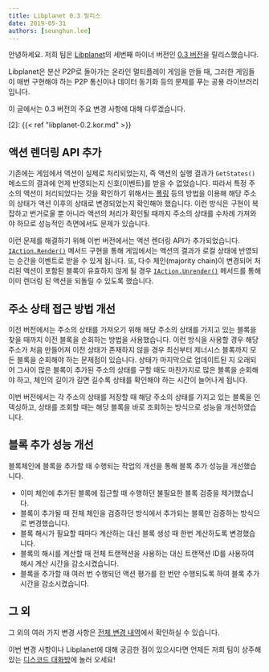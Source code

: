 ```yaml
---
title: Libplanet 0.3 릴리스
date: 2019-05-31
authors: [seunghun.lee]
---
```


안녕하세요. 저희 팀은 [Libplanet]의 세번째 마이너 버전인 [0.3 버전][1]을 릴리스했습니다.

Libplanet은 분산 P2P로 돌아가는 온라인 멀티플레이 게임을 만들 때, 그러한 게임들이 매번 구현해야 하는 P2P 통신이나 데이터 동기화 등의 문제를 푸는 공용 라이브러리입니다.

이 글에서는 0.3 버전의 주요 변경 사항에 대해 다루겠습니다.


[Libplanet]: https://libplanet.io/
[1]: https://github.com/planetarium/libplanet/releases/tag/0.3.0
[2]: {{< ref "libplanet-0.2.kor.md" >}}


액션 렌더링 API 추가
--------------------

기존에는 게임에서 액션이 실제로 처리되었는지, 즉 액션의 실행 결과가 `GetStates()` 메소드의 결과에 언제 반영되는지 신호(이벤트)를 받을 수 없었습니다.
따라서 특정 주소의 액션이 처리되었다는 것을 확인하기 위해서는 [폴링][3] 등의 방법을 이용해 해당 주소의 상태가 액션 이후의 상태로 변경되었는지 확인해야 했습니다.
이런 방식은 구현이 복잡하고 번거로울 뿐 아니라 액션의 처리가 확인될 때까지 주소의 상태를 수차례 가져와야 하므로 성능적인 측면에서도 문제가 있습니다.

이런 문제를 해결하기 위해 이번 버전에서는 액션 렌더링 API가 추가되었습니다. 
[`IAction.Render()`][4] 메서드 구현을 통해 게임에서는 액션의 결과가 로컬 상태에 반영되는 순간을 이벤트로 받을 수 있게 됩니다.
또, 다수 체인(majority chain)이 변경되어 처리된 액션이 포함된 블록이 유효하지 않게 될 경우 [`IAction.Unrender()`][5] 메서드를 통해 이미 렌더링 된 액션을 되돌릴 수 있도록 했습니다.

[3]: https://ko.wikipedia.org/wiki/폴링_(컴퓨터_과학)
[4]: https://docs.libplanet.io/0.3.0/api/Libplanet.Action.IAction.html#Libplanet_Action_IAction_Render_Libplanet_Action_IActionContext_Libplanet_Action_IAccountStateDelta_
[5]: https://docs.libplanet.io/0.3.0/api/Libplanet.Action.IAction.html#Libplanet_Action_IAction_Unrender_Libplanet_Action_IActionContext_Libplanet_Action_IAccountStateDelta_


주소 상태 접근 방법 개선
------------------------

이전 버전에서는 주소의 상태를 가져오기 위해 해당 주소의 상태를 가지고 있는 블록을 찾을 때까지 이전 블록을 순회하는 방법을 사용했습니다.
이런 방식을 사용할 경우 해당 주소가 처음 만들어져 이전 상태가 존재하지 않을 경우
최신부터 제너시스 블록까지 모든 블록을 순회해야 하는 문제점이 있습니다.
상태가 마지막으로 업데이트된 지 오래되어 그사이 많은 블록이 추가된 주소의 상태를 구할 때도 마찬가지로 많은 블록을 순회해야 하고,
체인의 길이가 길면 길수록 상태를 확인해야 하는 시간이 늘어나게 됩니다.

이번 버전에서는 각 주소의 상태를 저장할 때 해당 주소의 상태를 가지고 있는 블록을 인덱싱하고,
상태를 조회할 때는 해당 블록을 바로 조회하는 방식으로 성능을 개선하였습니다.


블록 추가 성능 개선
------------------

블록체인에 블록을 추가할 때 수행되는 작업의 개선을 통해 블록 추가 성능을 개선했습니다.

- 이미 체인에 추가된 블록에 접근할 때 수행하던 불필요한 블록 검증을 제거했습니다.
- 블록이 추가될 때 전체 체인을 검증하던 방식에서 추가되는 블록만 검증하는 방식으로 변경했습니다.
- 블록 해시가 필요할 때마다 계산하는 대신 블록 생성 때 한번 계산하도록 변경했습니다.
- 블록의 해시를 계산할 때 전체 트랜잭션을 사용하는 대신 트랜잭션 ID를 사용하여 해시 계산 시간을 감소시켰습니다.
- 블록을 추가할 때 여러 번 수행되던 액션 평가를 한 번만 수행되도록 하여 블록 추가 시간을 감소시켰습니다.


그 외
----

그 외의 여러 가지 변경 사항은 [전체 변경 내역][1]에서 확인하실 수 있습니다.

이번 변경 사항이나 Libplanet에 대해 궁금한 점이 있으시다면 언제든 저희 팀이 상주해 있는 [디스코드 대화방][6]에 놀러 오세요!

[6]: https://discord.gg/ue9fgc3
